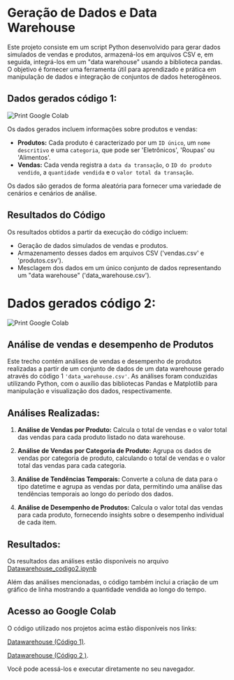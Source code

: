 # Geração de Dados e Data Warehouse

Este projeto consiste em um script Python desenvolvido para gerar dados simulados de vendas e produtos, armazená-los em arquivos CSV e, em seguida, integrá-los em um "data warehouse" usando a biblioteca pandas. O objetivo é fornecer uma ferramenta útil para aprendizado e prática em manipulação de dados e integração de conjuntos de dados heterogêneos.

## Dados gerados código 1:
![Print Google Colab](https://i.imgur.com/jpSPuNI.png)

Os dados gerados incluem informações sobre produtos e vendas:

- **Produtos:** Cada produto é caracterizado por um `ID único`, um `nome descritivo` e uma `categoria`, que pode ser 'Eletrônicos', 'Roupas' ou 'Alimentos'.
- **Vendas:** Cada venda registra a `data da transação`, o `ID do produto vendido`, a `quantidade vendida` e o `valor total da transação`.

Os dados são gerados de forma aleatória para fornecer uma variedade de cenários e cenários de análise.

## Resultados do Código

Os resultados obtidos a partir da execução do código incluem:

- Geração de dados simulados de vendas e produtos.
- Armazenamento desses dados em arquivos CSV ('vendas.csv' e 'produtos.csv').
- Mesclagem dos dados em um único conjunto de dados representando um "data warehouse" ('data_warehouse.csv').

# Dados gerados código 2:
![Print Google Colab](https://i.imgur.com/0XmEz1F.png)
  
## Análise de vendas e desempenho de Produtos

Este trecho contém análises de vendas e desempenho de produtos realizadas a partir de um conjunto de dados de um data warehouse gerado através do código 1 `'data_warehouse.csv'`. As análises foram conduzidas utilizando Python, com o auxílio das bibliotecas Pandas e Matplotlib para manipulação e visualização dos dados, respectivamente.

## Análises Realizadas:

1. **Análise de Vendas por Produto:** Calcula o total de vendas e o valor total das vendas para cada produto listado no data warehouse.

2. **Análise de Vendas por Categoria de Produto:** Agrupa os dados de vendas por categoria de produto, calculando o total de vendas e o valor total das vendas para cada categoria.

3. **Análise de Tendências Temporais:** Converte a coluna de data para o tipo datetime e agrupa as vendas por data, permitindo uma análise das tendências temporais ao longo do período dos dados.

4. **Análise de Desempenho de Produtos:** Calcula o valor total das vendas para cada produto, fornecendo insights sobre o desempenho individual de cada item.

## Resultados:

Os resultados das análises estão disponíveis no arquivo [Datawarehouse_codigo2.ipynb](https://github.com/jesercaceres/Datawarehouse/blob/main/DataWarehouse_codigo2.ipynb)

Além das análises mencionadas, o código também inclui a criação de um gráfico de linha mostrando a quantidade vendida ao longo do tempo.

## Acesso ao Google Colab

O código utilizado nos projetos acima estão disponíveis nos links:

 [Datawarehouse (Código 1)](https://colab.research.google.com/drive/1lb7AyWNA10QpnyAtfmnO6WTBD3E-8jer?usp=sharing). 
 
 [Datawarehouse (Código 2 )](https://colab.research.google.com/drive/1WgOyZp9Sen6DXddz0GupjNdx3APbbCsj?usp=sharing). 

Você pode acessá-los e executar diretamente no seu navegador.
